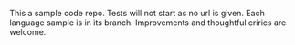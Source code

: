 This a sample code repo.
Tests will not start as no url is given.
Each language sample is in its branch.
Improvements and thoughtful crirics are welcome.